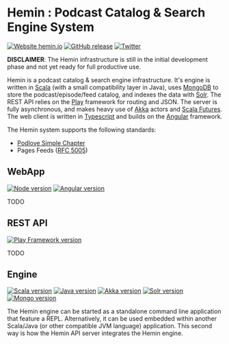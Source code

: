 
# Hemin : Podcast Catalog & Search Engine System


[![Website hemin.io](https://img.shields.io/website-up-down-green-red/https/hemin.io.svg)](https://hemin.io/)
[![GitHub release](https://img.shields.io/github/release/mpgirro/hemin.svg)](https://github.com/mpgirro/hemin/releases/)
[![Twitter](https://img.shields.io/badge/Twitter-%40hemin_io-blue.svg)](https://twitter.com/hemin_io)


__DISCLAIMER__: The Hemin infrastructure is still in the initial development phase and not yet ready for full productive use.


Hemin is a podcast catalog & search engine infrastructure. It's engine is written in [Scala](https://www.scala-lang.org) (with a small compatibility layer in Java), uses [MongoDB](https://www.mongodb.com) to store the podcast/episode/feed catalog, and indexes the data with [Solr](http://lucene.apache.org/solr/). The REST API relies on the [Play](https://www.playframework.com) framework for routing and JSON. The server is fully asynchronous, and makes heavy use of [Akka](https://akka.io) actors and [Scala Futures](https://docs.scala-lang.org/overviews/core/futures.html). The web client is written in [Typescript](https://www.typescriptlang.org) and builds on the [Angular](https://angular.io) framework. 

The Hemin system supports the following standards:

* [Podlove Simple Chapter](https://podlove.org/simple-chapters/)
* Pages Feeds ([RFC 5005](https://tools.ietf.org/html/rfc5005))


## WebApp


[![Node version](https://img.shields.io/badge/node-9.11-blue.svg)](https://nodejs.org/en/blog/release/v9.11.2/)
[![Angular version](https://img.shields.io/badge/angular-5-blue.svg)](https://blog.angular.io/version-5-0-0-of-angular-now-available-37e414935ced)


TODO


## REST API


[![Play Framework version](https://img.shields.io/badge/play-2.6-blue.svg)](https://www.playframework.com/documentation/2.6.x/Highlights26)



TODO


## Engine 


[![Scala version](https://img.shields.io/badge/scala-2.12-blue.svg)](https://www.scala-lang.org/download/2.12.0.html)
[![Java version](https://img.shields.io/badge/java-1.8-blue.svg)](https://www.oracle.com/technetwork/java/javase/downloads/jdk8-downloads-2133151.html)
[![Akka version](https://img.shields.io/badge/akka-2.5-blue.svg)](https://akka.io/blog/news/2017/04/13/akka-2.5.0-released)
[![Solr version](https://img.shields.io/badge/solr-7.5-blue.svg)](https://lucene.apache.org/solr/guide/7_5/index.html)
[![Mongo version](https://img.shields.io/badge/mongo-4.0-blue.svg)](https://docs.mongodb.com/manual/release-notes/4.0/)


The Hemin engine can be started as a standalone command line application that feature a REPL. Alternatively, it can be used embedded within another Scala/Java (or other compatible JVM language) application. This second way is how the Hemin API server integrates the Hemin engine.
